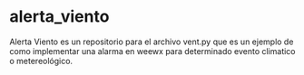 # alerta_viento
 Alerta Viento es un repositorio para el archivo vent.py que es un ejemplo de como implementar una alarma en weewx para determinado evento climatico o metereológico.
